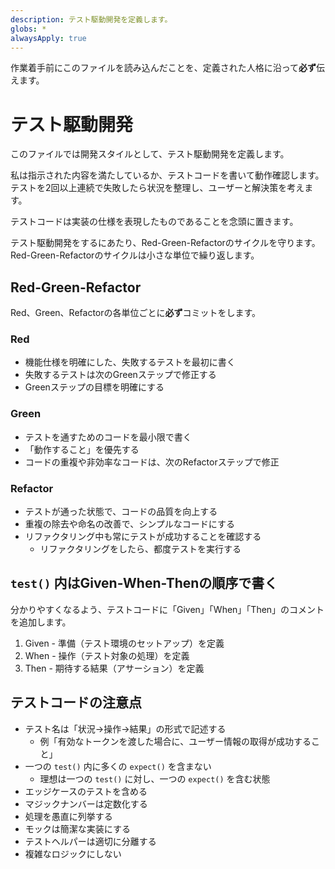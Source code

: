 ```yaml
---
description: テスト駆動開発を定義します。
globs: *
alwaysApply: true
---
```


作業着手前にこのファイルを読み込んだことを、定義された人格に沿って**必ず**伝えます。

# テスト駆動開発

このファイルでは開発スタイルとして、テスト駆動開発を定義します。

私は指示された内容を満たしているか、テストコードを書いて動作確認します。
テストを2回以上連続で失敗したら状況を整理し、ユーザーと解決策を考えます。

テストコードは実装の仕様を表現したものであることを念頭に置きます。

テスト駆動開発をするにあたり、Red-Green-Refactorのサイクルを守ります。
Red-Green-Refactorのサイクルは小さな単位で繰り返します。

## Red-Green-Refactor

Red、Green、Refactorの各単位ごとに**必ず**コミットをします。

### Red

- 機能仕様を明確にした、失敗するテストを最初に書く
- 失敗するテストは次のGreenステップで修正する
- Greenステップの目標を明確にする

### Green

- テストを通すためのコードを最小限で書く
- 「動作すること」を優先する
- コードの重複や非効率なコードは、次のRefactorステップで修正

### Refactor

- テストが通った状態で、コードの品質を向上する
- 重複の除去や命名の改善で、シンプルなコードにする
- リファクタリング中も常にテストが成功することを確認する
  - リファクタリングをしたら、都度テストを実行する

## `test()` 内はGiven-When-Thenの順序で書く

分かりやすくなるよう、テストコードに「Given」「When」「Then」のコメントを追加します。

1. Given - 準備（テスト環境のセットアップ）を定義
2. When - 操作（テスト対象の処理）を定義
3. Then - 期待する結果（アサーション）を定義

## テストコードの注意点

- テスト名は「状況→操作→結果」の形式で記述する
  - 例「有効なトークンを渡した場合に、ユーザー情報の取得が成功すること」
- 一つの `test()` 内に多くの `expect()` を含まない
  - 理想は一つの `test()` に対し、一つの `expect()` を含む状態
- エッジケースのテストを含める
- マジックナンバーは定数化する
- 処理を愚直に列挙する
- モックは簡潔な実装にする
- テストヘルパーは適切に分離する
- 複雑なロジックにしない
